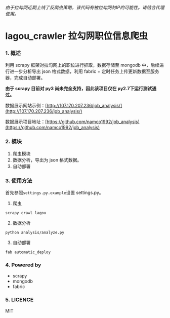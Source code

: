 *由于拉勾网近期上线了反爬虫策略，该代码有被拉勾网封IP的可能性。请结合代理使用。*

# lagou_crawler 拉勾网职位信息爬虫
### 1. 概述
利用 scrapy 框架对拉勾网上的职位进行抓取，数据存储至 mongodb 中，后续进行进一步分析导出 json 格式数据，利用 fabric + 定时任务上传更新数据至服务器，完成自动部署。

**由于 scrapy 目前对 py3 尚未完全支持，因此该项目仅在 py2.7下运行测试通过。**

数据展示网站示例：[http://107.170.207.236/job_analysis/](http://107.170.207.236/job_analysis/)

数据展示项目地址：[https://github.com/namco1992/job_analysis](https://github.com/namco1992/job_analysis)

### 2. 模块
1. 爬虫模块
2. 数据分析，导出为 json 格式数据。
3. 自动部署

### 3. 使用方法
首先参照`settings.py.example`设置 settings.py。

1. 爬虫
```shell
scrapy crawl lagou
```
2. 数据分析
```shell
python analysis/analyze.py
```

3. 自动部署
```shell
fab automatic_deploy
```

### 4. Powered by
- scrapy
- mongodb
- fabric

### 5. LICENCE
MIT
